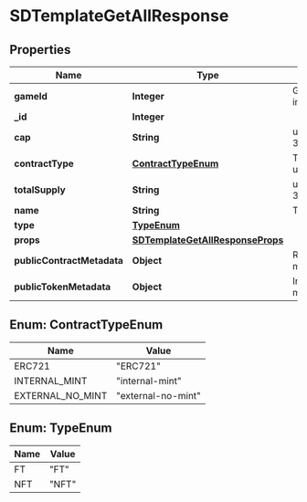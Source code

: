 # SDTemplateGetAllResponse

## Properties
Name | Type | Description | Notes
------------ | ------------- | ------------- | -------------
**gameId** | **Integer** | Game ID Number (unsigned 32 bit integer) | 
**_id** | **Integer** |  | 
**cap** | **String** | u96 Number as String, min: 0, max: 39614081257132168796771975167 | 
**contractType** | [**ContractTypeEnum**](#ContractTypeEnum) | The type of custom contract bieng used for this template. |  [optional]
**totalSupply** | **String** | u96 Number as String, min: 0, max: 39614081257132168796771975167 | 
**name** | **String** | The name of the template | 
**type** | [**TypeEnum**](#TypeEnum) |  | 
**props** | [**SDTemplateGetAllResponseProps**](SDTemplateGetAllResponseProps.md) |  | 
**publicContractMetadata** | **Object** | Returned to marketplaces as contract metadata |  [optional]
**publicTokenMetadata** | **Object** | Inherited by tokens, and returned to marketplaces as token metadata |  [optional]

<a name="ContractTypeEnum"></a>
## Enum: ContractTypeEnum
Name | Value
---- | -----
ERC721 | &quot;ERC721&quot;
INTERNAL_MINT | &quot;internal-mint&quot;
EXTERNAL_NO_MINT | &quot;external-no-mint&quot;

<a name="TypeEnum"></a>
## Enum: TypeEnum
Name | Value
---- | -----
FT | &quot;FT&quot;
NFT | &quot;NFT&quot;
